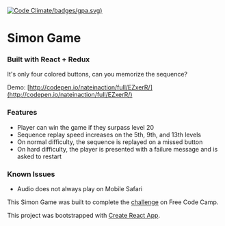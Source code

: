 [![Code Climate](https://codeclimate.com/github/nateinaction/Simon-Game)/badges/gpa.svg)](https://codeclimate.com/github/nateinaction/Simon-Game)
# Simon Game
### Built with React + Redux

It's only four colored buttons, can you memorize the sequence?

Demo: [http://codepen.io/nateinaction/full/EZxerR/](http://codepen.io/nateinaction/full/EZxerR/)

### Features
- Player can win the game if they surpass level 20
- Sequence replay speed increases on the 5th, 9th, and 13th levels
- On normal difficulty, the sequence is replayed on a missed button
- On hard difficulty, the player is presented with a failure message and is asked to restart

### Known Issues
- Audio does not always play on Mobile Safari

This Simon Game was built to complete the [challenge](https://www.freecodecamp.com/challenges/build-a-simon-game) on Free Code Camp.

This project was bootstrapped with [Create React App](https://github.com/facebookincubator/create-react-app).
